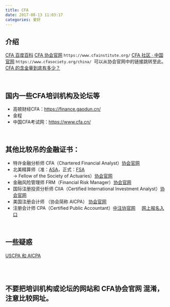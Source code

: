 ```yaml
---
title: CFA
date: 2017-08-13 11:03:17
categories: 爱好
---
```


## 介绍

[CFA 百度百科](https://baike.baidu.com/item/CFA/4320697?fr=aladdin)
[CFA 协会官网](https://www.cfainstitute.org/pages/index.aspx) `https://www.cfainstitute.org/`
[CFA 社区 · 中国官网](https://www.cfasociety.org/china/) `https://www.cfasociety.org/china/` &nbsp;可以从协会官网中的链接跳转至此。
[CFA 的含金量到底有多少？](https://www.zhihu.com/question/20004053)

<br>

## 国内一些CFA培训机构及论坛等
* 高顿财经CFA：https://finance.gaodun.cn/
* 金程
* 中国CFA考试网：https://www.cfa.cn/

<br>

## 其他比较吊的金融证书：
* 特许金融分析师 CFA（Chartered Financial Analyst）[协会官网](https://www.cfainstitute.org/pages/index.aspx)
* 北美精算师（准：[ASA](https://www.soa.org/Education/Exam-Req/edu-asa-req.aspx)，正式：[FSA](https://www.soa.org/Education/Exam-Req/edu-fsa-req.aspx) -> Fellow of the Society of Actuaries）[协会官网](https://www.soa.org/)
* 金融风险管理师 FRM（Financial Risk Manager）[协会官网](https://www.garp.org/)
* 国际注册投资分析师 CIIA（Certified International Investment Analyst）[协会官网](https://www.aciia.org/)
* 美国注册会计师 （协会简称 AICPA） [协会官网](https://www.aicpa.org/)
* 注册会计师 CPA（Certified Public Accountant）[中注协官网](https://www.cicpa.org.cn/) &nbsp;&nbsp;&nbsp;&nbsp;[网上报名入口](https://cpaexam.cicpa.org.cn)

<br>

## 一些疑惑
[USCPA 和 AICPA ](https://www.zhihu.com/question/43696758/answer/96322155)

<br>
<br>

## 不要把培训机构或论坛的网站和 CFA协会官网 混淆，注意比较网址。
